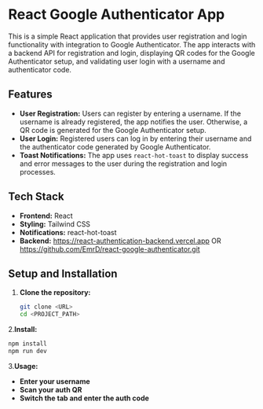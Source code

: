 # React Google Authenticator App

This is a simple React application that provides user registration and login functionality with integration to Google Authenticator. The app interacts with a backend API for registration and login, displaying QR codes for the Google Authenticator setup, and validating user login with a username and authenticator code.

## Features

- **User Registration:** Users can register by entering a username. If the username is already registered, the app notifies the user. Otherwise, a QR code is generated for the Google Authenticator setup.
- **User Login:** Registered users can log in by entering their username and the authenticator code generated by Google Authenticator.
- **Toast Notifications:** The app uses `react-hot-toast` to display success and error messages to the user during the registration and login processes.

## Tech Stack

- **Frontend:** React
- **Styling:** Tailwind CSS
- **Notifications:** react-hot-toast
- **Backend:** https://react-authentication-backend.vercel.app  OR https://github.com/EmrD/react-google-authenticator.git

## Setup and Installation

1. **Clone the repository:**
   ```bash
   git clone <URL>
   cd <PROJECT_PATH>
2.**Install:**
```sh
npm install
npm run dev
```
3.**Usage:**
- **Enter your username**
- **Scan your auth QR**
- **Switch the tab and enter the auth code**
